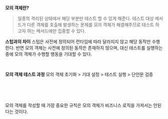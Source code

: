 **모의 객체란?**
> 일종의 격리된 상태에서 해당 부분만 테스트 할 수 있게 해준다.
> 테스트 대상 메서드가 다른 객체를 호출해 발생하는 문제를 모의 객체가 해결해주므로 테스트 하고자 하는 메서드에만 집중할 수 있다.

**스텁과의 차이**
스텁은 사전에 정의되어 런타임에 따라 달라지지 않고 해당 동작만 수행한다.
반면 모의 객체는 사전에 정의된 동작은 존재하지 않으며, 대신 테스트를 실행하는 중에 모의 객체가 수행할 행동을 기대할 수 있다.

<br/>

**모의 객체 테스트 과정**
모의 객체 초기화 > 기대 설정 > 테스트 실행 > 단언문 검증

<br/>
<br/>
<br/>

모의 객체를 작성할 때 가장 중요한 규칙은 모의 객체가 비즈니스 로직을 가져서는 안된다는 것이다.